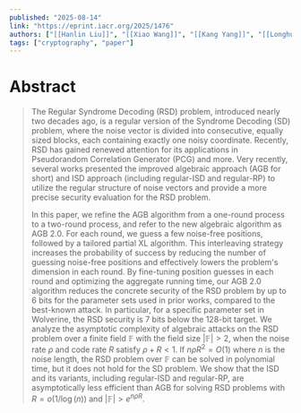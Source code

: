 ```yaml
---
published: "2025-08-14"
link: "https://eprint.iacr.org/2025/1476"
authors: ["[[Hanlin Liu]]", "[[Xiao Wang]]", "[[Kang Yang]]", "[[Longhui Yin]]", "[[Yu Yu]]"]
tags: ["cryptography", "paper"]
---
```


# Abstract

> The Regular Syndrome Decoding (RSD) problem, introduced nearly two decades ago, is a regular version of the Syndrome Decoding (SD) problem, where the noise vector is divided into consecutive, equally sized blocks, each containing exactly one noisy coordinate. Recently, RSD has gained renewed attention for its applications in Pseudorandom Correlation Generator (PCG) and more. Very recently, several works presented the improved algebraic approach (AGB for short) and ISD approach (including regular-ISD and regular-RP) to utilize the regular structure of noise vectors and provide a more precise security evaluation for the RSD problem.
> 
> 
> In this paper, we refine the AGB algorithm from a one-round process to a two-round process, and refer to the new algebraic algorithm as AGB 2.0. For each round, we guess a few noise-free positions, followed by a tailored partial XL algorithm. This interleaving strategy increases the probability of success by reducing the number of guessing noise-free positions and effectively lowers the problem's dimension in each round. By fine-tuning position guesses in each round and optimizing the aggregate running time, our AGB 2.0 algorithm reduces the concrete security of the RSD problem by up to $6$ bits for the parameter sets used in prior works, compared to the best-known attack. In particular, for a specific parameter set in Wolverine, the RSD security is $7$ bits below the $128$-bit target. We analyze the asymptotic complexity of algebraic attacks on the RSD problem over a finite field $\mathbb{F}$ with the field size $|\mathbb{F}|>2$, when the noise rate $\rho$ and code rate $R$ satisfy $\rho + R < 1$. If $n \rho R^2 = O(1)$ where $n$ is the noise length, the RSD problem over $\mathbb{F}$ can be solved in polynomial time, but it does not hold for the SD problem. We show that the ISD and its variants, including regular-ISD and regular-RP, are asymptotically less efficient than AGB for solving RSD problems with $R = o(1/\log(n))$ and $|\mathbb{F}| > e^{n\rho R}$.